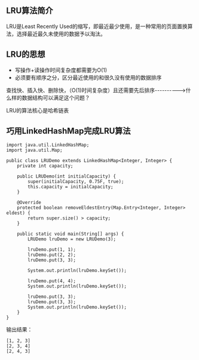 

## LRU算法简介

LRU是Least Recently Used的缩写，即最近最少使用，是一种常用的页面置换算法，选择最近最久未使用的数据予以淘汰。

## LRU的思想

- 写操作+读操作时间复杂度都需要为O(1)
- 必须要有顺序之分，区分最近使用的和很久没有使用的数据排序

查找快、插入快、删除快，（O(1)时间复杂度）且还需要先后排序---------->什么样的数据结构可以满足这个问题？

LRU的算法核心是哈希链表

## 巧用LinkedHashMap完成LRU算法

```
import java.util.LinkedHashMap;
import java.util.Map;

public class LRUDemo extends LinkedHashMap<Integer, Integer> {
    private int capacity;

    public LRUDemo(int initialCapacity) {
        super(initialCapacity, 0.75F, true);
        this.capacity = initialCapacity;
    }

    @Override
    protected boolean removeEldestEntry(Map.Entry<Integer, Integer> eldest) {
        return super.size() > capacity;
    }

    public static void main(String[] args) {
        LRUDemo lruDemo = new LRUDemo(3);

        lruDemo.put(1, 1);
        lruDemo.put(2, 2);
        lruDemo.put(3, 3);

        System.out.println(lruDemo.keySet());

        lruDemo.put(4, 4);
        System.out.println(lruDemo.keySet());

        lruDemo.put(3, 3);
        lruDemo.put(3, 3);
        System.out.println(lruDemo.keySet());
    }
}
```

输出结果：

```
[1, 2, 3]
[2, 3, 4]
[2, 4, 3]
```